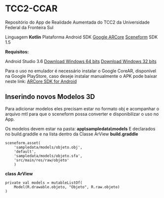 # TCC2-CCAR
Repositório do App de Realidade Aumentada do TCC2 da Universidade Federal da Fronteira Sul

Linguagem **Kotlin**
Plataforma Android
SDK [Google ARCore](https://developers.google.com/ar)
[Sceneform](https://developers.google.com/sceneform/develop) SDK 1.5


**Requisitos:**

Android Studio 3.6
[Download Windows 64 bits](https://redirector.gvt1.com/edgedl/android/studio/ide-zips/3.6.1.0/android-studio-ide-192.6241897-windows.zip) 
[Download Windows 32 bits](https://redirector.gvt1.com/edgedl/android/studio/ide-zips/3.6.1.0/android-studio-ide-192.6241897-windows32.zip)

Para o uso no emulador é necessário instalar o Google CoreAR, disponível na Google PlayStore, caso deseje instalar manualmente o APK pode baixar neste link:
[ARCore SDK for Android](https://github.com/google-ar/arcore-android-sdk/releases)

## Inserindo novos Modelos 3D

Para adicionar modelos eles precisam estar no formato obj e acompanhar o arquivo mtl para que o sceneform possa converter e disponibilizar o uso no App.

Os modelos devem estar na pasta: **app\sampledata\models**
E declarados no build.graddle e na lista dentro da Classe ArView
**build.graddle**

    sceneform.asset(  
        'sampledata/models/objeto.obj',  
        'default',  
        'sampledata/models/objeto.sfa',  
        'src/main/res/raw/objeto'  
        )
**class ArView**

    private val models = mutableListOf(  
        Model(R.drawable.objeto, "Objeto", R.raw.objeto)
    )